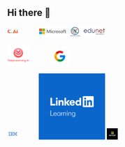 ## Hi there 👋
<img src="assets/certainti_ai_logo.jpeg" alt="Alt text for the image" width="5%"> &nbsp; &nbsp; &nbsp; &nbsp; &nbsp; &nbsp;<img src="assets/edunet microsoft.png" alt="Google Logo" width="30%">


<img src="assets/deepLearning.ai" alt="Alt text for the image" width="10%"> &nbsp; &nbsp; &nbsp; &nbsp; &nbsp; &nbsp;<img src="assets/google.jpg" alt="Google Logo" width="9%">

<img src="assets/ibm.png" alt="Alt text for the image" width="5%"> &nbsp; &nbsp; &nbsp; &nbsp; &nbsp; &nbsp;<img src="assets/ll.jpg" alt="Google Logo" width="30%">
<img src="assets/microsoft.jpg" alt="Alt text for the image" width="5%"> &nbsp; &nbsp; &nbsp; &nbsp; &nbsp; &nbsp;


